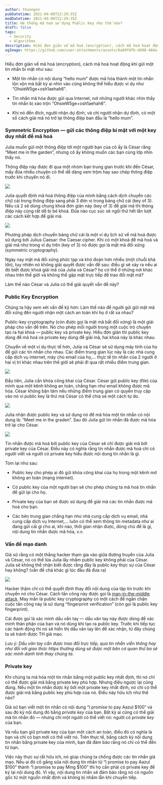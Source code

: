 ```yaml
---
author: thuongnn
pubDatetime: 2021-04-08T22:29:35Z
modDatetime: 2021-04-08T22:29:35Z
title: Hệ thống mã hoá sử dụng Public Key như thế nào?
draft: false
tags:
  - Security
  - Algorithms
description: Hiểu đơn giản về mã hoá (encryption), cách mã hoá hoạt động khi gửi một tin nhắn bí mật.
ogImage: https://github.com/user-attachments/assets/6a69fdfb-d498-484a-82ff-bfcf3666899d
---
```


Hiểu đơn giản về mã hoá (encryption), cách mã hoá hoạt động khi gửi một tin nhắn bí mật như sau:

- Một tin nhắn có nội dung “hello mum” được mã hóa thành một tin nhắn lộn xộn mà bất kỳ ai nhìn vào cũng không thể hiểu được ví dụ như “OhsieW5ge+osh1aehah6”.

- Tin nhắn mã hóa được gửi qua Internet, nơi những người khác nhìn thấy tin nhắn bị xáo trộn “OhsieW5ge+osh1aehah6”.

- Khi nó đến đích, người nhận dự định, và chỉ người nhận dự định, có một số cách giải mã nó trở lại thông điệp ban đầu là “hello mum”.

### Symmetric Encryption — gửi các thông điệp bí mật với một key duy nhất để mã hoá

Julia muốn gửi một thông điệp tới một người bạn của cô ấy là César rằng “Meet me in the garden”, nhưng cô ấy không muốn các bạn cùng lớp nhìn thấy nó.

Thông điệp này được đi qua một nhóm bạn trung gian trước khi đến César, mấy đứa nhiều chuyện có thể dễ dàng xem trộm hay sao chép thông điệp trước khi chuyển nó đi.

![](https://github.com/user-attachments/assets/6a69fdfb-d498-484a-82ff-bfcf3666899d)

Julia quyết định mã hoá thông điệp của mình bằng cách dịch chuyển các chữ cái trong thông điệp sang phải 3 đơn vị trong bảng chữ cái (key of 3). Nếu cả 2 sẽ dùng chung khoá đơn giản này (key of 3) để giải mã thì thông điệp này cũng rất dễ bị bẻ khoá. Đứa nào cục súc sẽ ngồi thử hết lần lượt các cách kết hợp để giải mã.

![](https://github.com/user-attachments/assets/e6a0ddbd-843f-4abd-a343-c755bab30e3b)

Phương pháp dịch chuyển bảng chữ cái là một ví dụ lịch sử về mã hoá được sử dụng bởi Julius Caesar: the Caesar cipher. Khi có một khoá để mã hoá và giải mã như trong ví dụ trên (key of 3) nó được gọi là mật mã đối xứng (symmetric cryptography).

Ngày nay mật mã đối xứng phức tạp và khó đoán hơn nhiều (một chuỗi khá lớn), tuy nhiên nó không giải quyết được vấn đề sau: điều gì sẽ xảy ra nếu ai đó biết được khoá giải mã của Julia và César? họ có thể ở những nơi khác nhau trên thế giới và không thể gặp mặt trực tiếp để trao đổi mật mã?

Làm thế nào César và Julia có thể giải quyết vấn đề này?

### Public Key Encryption

Chúng ta hãy xem xét vấn đề kỹ hơn: Làm thế nào để người gửi gửi mật mã đối xứng đến người nhận một cách an toàn khi họ ở rất xa nhau?

Public-key cryptography (còn được gọi là mật mã bất đối xứng) là một giải pháp cho vấn đề trên. Nó cho phép mỗi người trong một cuộc trò chuyện tạo ra hai khoá — public key và private key. Hiểu đơn giản thì public key dùng để mã hoá và private key dùng để giải mã, hai khoá này là khác nhau.

Chuyển về một ví dụ thực tế hơn, Julia và César sẽ sử dụng máy tính của họ để gửi các tin nhắn cho nhau. Các điểm trung gian lúc này là các nhà cung cấp dịch vụ internet, máy chủ email của họ,… thực tế tin nhắn của 2 người ở hai vị trí khác nhau trên thế giới sẽ phải đi qua rất nhiều điểm trung gian.

![](https://github.com/user-attachments/assets/165ef609-a811-4776-a30b-fa9a0f7d08a1)

Đầu tiên, Julia cần khóa công khai của César. César gửi public key (file) của mình qua một kênh không an toàn, chẳng hạn như email không được mã hóa. César không bận tâm nếu những điểm trung gian có quyền truy cập vào nó vì public key là thứ mà César có thể chia sẻ một cách tự do.

![](https://github.com/user-attachments/assets/786f6e72-521e-4f01-9085-2fb0947c40a8)

Julia nhận được public key và sử dụng nó để mã hóa một tin nhắn có nội dung là: “Meet me in the graden”. Sau đó Julia gửi tin nhắn đã được mã hóa trở lại cho César.

![](https://github.com/user-attachments/assets/28ddaa4f-d860-4770-83fa-6c480b561a82)

Tin nhắn được mã hoá bởi public key của César sẽ chỉ được giải mã bởi private key của César. Điều này có nghĩa rằng tin nhắn được mã hoá chỉ có người viết và người có private key hiểu được nội dung tin nhắn là gì.

Tóm lại như sau:

- Public key cho phép ai đó gửi khóa công khai của họ trong một kênh mở không an toàn (mạng internet).

- Có public key của một người bạn sẽ cho phép chúng ta mã hoá tin nhắn để gửi lại cho họ.

- Private key của bạn sẽ được sử dụng để giải mã các tin nhắn được mã hoá cho bạn.

- Các bên trung gian chẳng hạn như nhà cung cấp dịch vụ email, nhà cung cấp dịch vụ Internet,… luôn có thể xem thông tin metadata như ai đang gửi cái gì cho ai, khi nào, thời gian nhận được, dòng chủ đề là gì, nội dung tin nhắn được mã hóa, v.v.

### Vấn đề mạo danh

Giả sử rằng có một thằng hacker tham gia vào giữa đường truyền của Julia và César, nó có thể lừa Julia lấy nhầm public key không phải của César. Julia sẽ không thể nhận biết được rằng đây là public key thực sự của César hay không? (vấn đề chả khác gì lúc đầu đã đưa ra)

![](https://github.com/user-attachments/assets/6ca48721-684e-4b5d-9f35-d5755fb71a49)

Hacker thậm chí có thể quyết định thay đổi nội dung của tập tin trước khi chuyển nó cho César. Cách tấn công này được gọi là [man-in-the-middle attack](https://vi.wikipedia.org/wiki/T%E1%BA%A5n_c%C3%B4ng_xen_gi%E1%BB%AFa). May mắn là public key cryptography có một cách để ngăn chặn cuộc tấn công này là sử dụng “fingerprint verification” (còn gọi là public key fingerprint).

Cái được gọi là xác minh dấu vấn tay — dấu vân tay này được dùng để xác minh thân phận của bạn và nó dùng khi tạo ra public key. Trước khi tiếp tục các hành động thì nó sẽ hiển thị dấu vân tay lên để xác nhận, từ đây chúng ta sẽ tránh được TH giả mạo.

_Lưu ý: Dấu vân tay cần được trao đổi trực tiếp, qua tin nhắn viễn thông hay như đối với giao thức https thường dùng sẽ được một bên cơ quan thứ ba sẽ xác minh danh tính thay chúng ta._

### Private key

Khi chúng ta mã hóa một tin nhắn bằng một public key nhất định, thì nó chỉ có thể được giải mã bằng private key phù hợp. Nhưng điều ngược lại cũng đúng. Nếu một tin nhắn được ký bởi một private key nhất định, nó chỉ có thể được giải mã bằng public key phù hợp của nó. Điều này hữu ích như thế nào?

Giả sử bạn viết một tin nhắn có nội dung “I promise to pay Aazul $100” và sau đó ký nội dung đó bằng _private key_ của bạn. Bất kỳ ai cũng có thể giải mã tin nhắn đó — nhưng chỉ một người có thể viết nó: người có _private key_ của bạn.

Và nếu bạn giữ private key của bạn một cách an toàn, điều đó có nghĩa là bạn và chỉ có bạn mới có thể viết nó. Trên thực tế, bằng cách ký nội dung tin nhắn bằng private key của mình, bạn đã đảm bảo rằng nó chỉ có thể đến từ bạn.

Việc này thực sự rất hữu ích, nó giúp chúng ta chống được các tin nhắn giả mạo. Nếu ai đó cố gắng sửa nội dung tin nhắn từ “I promise to pay Aazul $100” thành “I promise to pay Ming $100” thì họ cần phải có private key để ký lại nội dung đó. Vì vậy, nội dung tin nhắn sẽ đảm bảo rằng nó có nguồn gốc từ một nguồn nhất định và không bị nhầm lẫn khi chuyển tiếp.
